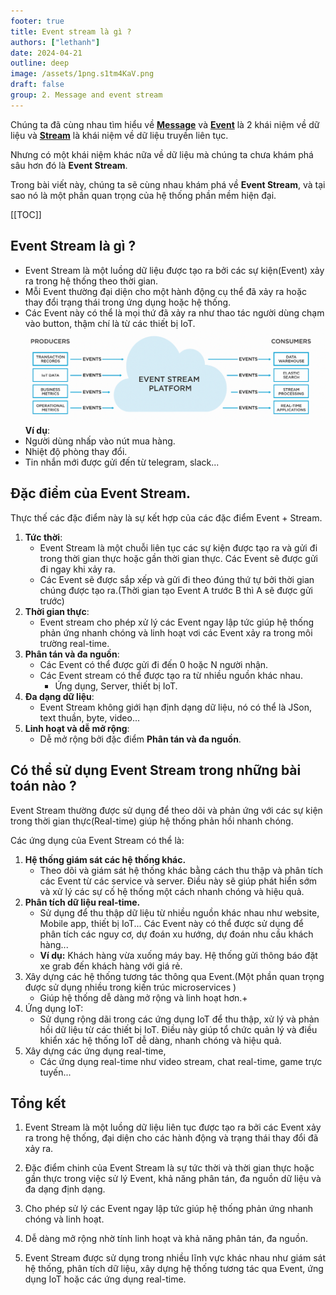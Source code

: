 ```yaml
---
footer: true
title: Event stream là gì ?
authors: ["lethanh"]
date: 2024-04-21
outline: deep
image: /assets/1png.s1tm4KaV.png
draft: false
group: 2. Message and event stream
---
```


Chúng ta đã cùng nhau tìm hiểu về **[Message](2024-04-15-message-la-gi.md)** và [**Event**](2024-04-16-event-la-gi.md)  là 2 khái niệm về dữ liệu và **[Stream](2024-04-19-stream-la-gi.md)** là khái niệm về dữ liệu truyền liên tục.

Nhưng có một khái niệm khác nữa về dữ liệu mà chúng ta chưa khám phá sâu hơn đó là **Event Stream**. 

Trong bài viết này, chúng ta sẽ cùng nhau khám phá về **Event Stream**, và tại sao nó là một phần quan trọng của hệ thống phần mềm hiện đại.

[[TOC]]

## Event Stream là gì ?
- Event Stream là một luồng dữ liệu được tạo ra bởi các sự kiện(Event) xảy ra trong hệ thống theo thời gian. 
- Mỗi Event thường đại diện cho một hành động cụ thể đã xảy ra hoặc thay đổi trạng thái trong ứng dụng hoặc hệ thống.
- Các Event này có thể là mọi thứ đã xảy ra như thao tác người dùng chạm vào button, thậm chí là từ các thiết bị IoT.
![](2024-04-21-event-stream-la-gi/1png.png)
**Ví dụ**:
- Người dùng nhấp vào nút mua hàng.
- Nhiệt độ phòng thay đổi.
- Tin nhắn mới được gửi đến từ telegram, slack...

## Đặc điểm của Event Stream.
Thực thế các đặc điểm này là sự kết hợp của các đặc điểm Event + Stream.

1. **Tức thời**: 
   - Event Stream là một chuỗi liên tục các sự kiện được tạo ra và gửi đi trong thời gian thực hoặc gần thời gian thực. Các Event sẽ được gửi đi ngay khi xảy ra.
   - Các Event sẽ được sắp xếp và gửi đi theo đúng thứ tự bởi thời gian chúng được tạo ra.(Thời gian tạo Event A trước B thì A sẽ được gửi trước)
2. **Thời gian thực**:
   - Event stream cho phép xử lý các Event ngay lập tức giúp hệ thống phản ứng nhanh chóng và linh hoạt vơi các Event xảy ra trong môi trường real-time.
3. **Phân tán và đa nguồn**:
   - Các Event có thể được gửi đi đến 0 hoặc N người nhận.
   - Các Event stream có thể được tạo ra từ nhiều nguồn khác nhau.
     - Ứng dụng, Server, thiết bị IoT.
4. **Đa dạng dữ liệu**:
   - Event Stream không giới hạn định dạng dữ liệu, nó có thể là JSon, text thuần, byte, video...
5. **Linh hoạt và dễ mở rộng**:
   - Dễ mở rộng bởi đặc điểm **Phân tán và đa nguồn**.

## Có thể sử dụng Event Stream trong những bài toán nào ?

Event Stream thường được sử dụng để theo dõi và phản ứng với các sự kiện trong thời gian thực(Real-time) giúp hệ thống phản hồi nhanh chóng.

Các ứng dụng của Event Stream có thể là:

1. **Hệ thống giám sát các hệ thống khác.**
   - Theo dõi và giám sát hệ thống khác bằng cách thu thập và phân tích các Event từ các service và server. Điều này sẽ giúp phát hiển sớm và xử lý các sự cố hệ thống một cách nhanh chóng và hiệu quả.
2. **Phân tích dữ liệu real-time.**
   - Sử dụng để thu thập dữ liệu từ nhiều nguồn khác nhau như website, Mobile app, thiết bị IoT... Các Event này có thể được sử dụng để phân tích các nguy cơ, dự đoán xu hướng, dự đoán nhu cầu khách hàng...
   - **Ví dụ:** Khách hàng vừa xuống máy bay. Hệ thống gửi thông báo đặt xe grab đến khách hàng với giá rẻ.
3. Xây dựng các hệ thống tương tác thông qua Event.(Một phần quan trọng được sử dụng nhiều trong kiến trúc microservices )
   - Giúp hệ thống dễ dàng mở rộng và linh hoạt hơn.+
4. Ứng dụng IoT:
   - Sử dụng rộng dãi trong các ứng dụng IoT để thu thập, xử lý và phản hồi dữ liệu từ các thiết bị IoT. Điều này giúp tổ chức quản lý và điều khiển xác hệ thống IoT dễ dàng, nhanh chóng và hiệu quả.
5. Xây dựng các ứng dụng real-time,
   - Các ứng dụng real-time như video stream, chat real-time, game trực tuyến...

## Tổng kết
1. Event Stream là một luồng dữ liệu liên tục được tạo ra bởi các Event xảy ra trong hệ thống, đại diện cho các hành động và trạng thái thay đổi đã xảy ra.

2. Đặc điểm chinh của Event Stream là sự tức thời và thời gian thực hoặc gần thực trong việc sử lý Event, khả năng phân tán, đa nguồn dữ liệu và đa dạng định dạng.

3. Cho phép sử lý các Event ngay lập tức giúp hệ thống phản ứng nhanh chóng và linh hoạt.

4. Dễ dàng mở rộng nhờ tính linh hoạt và khả năng phân tán, đa nguồn.

5. Event Stream được sử dụng trong nhiều lĩnh vực khác nhau như giám sát hệ thống, phân tích dữ liệu, xây dựng hệ thống tương tác qua Event, ứng dụng IoT hoặc các ứng dụng real-time.
